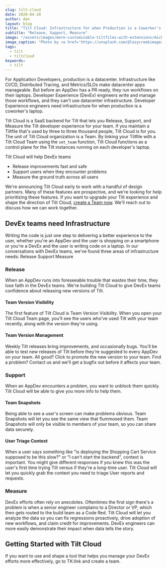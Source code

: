 ```yaml
---
slug: tilt-cloud
date: 2020-04-20
author: dan
layout: blog
title: "Tilt Cloud: Infrastructure for when Production is a Coworker's Laptop"
subtitle: "Release, Support, Measure"
image: "/assets/images/more-customizable-tiltfiles-with-extensions/michael-dziedzic-XTblNijO9IE-unsplash.jpg"
image_caption: "Photo by <a href='https://unsplash.com/@lazycreekimages?utm_source=unsplash&utm_medium=referral&utm_content=creditCopyText'>Michael Dziedzic</a> on <a href='https://unsplash.com/?utm_source=unsplash&utm_medium=referral&utm_content=creditCopyText'>Unsplash</a>"
tags:
  - tilt
  - tiltcloud
keywords:
  - tilt
---
```


For Application Developers, production is a datacenter. Infrastructure like CI/CD, Distributed Tracing, and Metrics/SLOs make datacenter apps manageable. But before an AppDev has a PR ready, they run workflows on their laptops. Developer Experience (DevEx) engineers write and manage those workflows, and they can't use datacenter infrastructure. Developer Experience engineers need infrastructure for when production is a coworker's laptop.

Tilt Cloud is a SaaS backend for Tilt that lets you Release, Support, and Measure the Tilt developer experience for your team. If you maintain a Tiltfile that's used by three to three thousand people, Tilt Cloud is for you. The unit of Tilt Cloud organization is a Team. By linking your Tiltfile with a Tilt Cloud Team using the `set_team` function, Tilt Cloud functions as a control plane for the Tilt instances running on each developer's laptop.

Tilt Cloud will help DevEx teams
* Release improvements fast and safe
* Support users when they encounter problems
* Measure the ground truth across all users

We're announcing Tilt Cloud early to work with a handful of design partners. Many of these features are prospective, and we're looking for help prioritizing these features. If you want to upgrade your Tilt experience and shape the direction of Tilt Cloud, [create a Team now](https://cloud.tilt.dev/team/new). We'll reach out to discuss how we can work together.

## DevEx teams need Infrastructure
Writing the code is just one step to delivering a better experience to the user, whether you're an AppDev and the user is shopping on a smartphone or you're a DevEx and the user is writing code on a laptop. In our conversations with DevEx teams, we've found three areas of infrastructure needs:
Release
Support
Measure

### Release
When an AppDev runs into foreseeable trouble that wastes their time, they lose faith in the DevEx teams. We're building Tilt Cloud to give DevEx teams confidence about releasing new versions of Tilt.

#### Team Version Visibility
The first feature of Tilt Cloud is Team Version Visibility. When you open your Tilt Cloud Team page, you'll see the users who've used Tilt with your team recently, along with the version they're using.

#### Team Version Management
Weekly Tilt releases bring improvements, and occasionally bugs. You'll be able to test new releases of Tilt before they're suggested to every AppDev on your team. All good? Click to promote the new version to your team. Find a problem? Contact us and we'll get a bugfix out before it affects your team.

### Support
When an AppDev encounters a problem, you want to unblock them quickly. Tilt Cloud will be able to give you more info to help them.

#### Team Snapshots
Being able to see a user's screen can make problems obvious. Team Snapshots will let you see the same view that flummoxed them. Team Snapshots will only be visible to members of your team, so you can share data securely.

#### User Triage Context
When a user says something like  "is deploying the Shopping Cart Service supposed to be this slow?" or "I can't start the backend", context is important. You might give different responses if you knew this was the user's first time trying Tilt versus if they're a long-time user. Tilt Cloud will let you quickly grab the context you need to triage User reports and requests.

### Measure
DevEx efforts often rely on anecdotes. Oftentimes the first sign there's a problem is when a senior engineer complains to a Director or VP, which then gets routed to the build team as a Code Red. Tilt Cloud will let you analyze the data so you can fix regressions proactively, drive adoption of new workflows, and claim credit for improvements. DevEx engineers can more easily demonstrate their impact when data tells the story.

## Getting Started with Tilt Cloud
If you want to use and shape a tool that helps you manage your DevEx efforts more effectively, go to TK:link and create a team.
